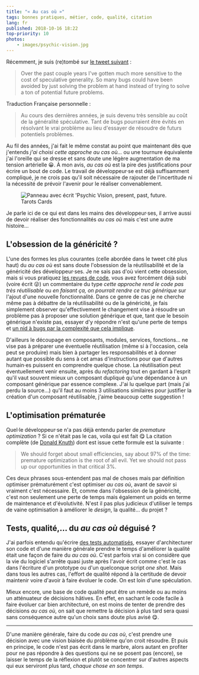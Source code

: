 ```yaml
---
title: "« Au cas où »"
tags: bonnes pratiques, métier, code, qualité, citation
lang: fr
published: 2018-10-16 18:22
top-priority: 10
photos:
    - images/psychic-vision.jpg
---
```


Récemment, je suis (re)tombé sur [le tweet suivant](https://twitter.com/jaredforsyth/status/1017110508611096576)&nbsp;:

> Over the past couple years I've gotten much more sensitive to the cost of
> speculative generality. So many bugs could have been avoided by just solving
> the problem at hand instead of trying to solve a ton of potential future
> problems.

Traduction Française personnelle&nbsp;:

> Au cours des dernières années, je suis devenu très sensible au coût de la
> généralité spéculative. Tant de bugs pourraient être évités en résolvant le
> vrai problème au lieu d'essayer de résoudre de futurs potentiels problèmes.

Au fil des années, j'ai fait le même constat au point que maintenant dès que
j'entends  *j'ai choisi cette approche au cas où…* ou une tournure équivalente
j'ai l'oreille qui se dresse et sans doute une légère augmentation de ma tension
artérielle 😀. À mon avis, *au cas où* est la pire des justifications pour
écrire un bout de code. Le travail de développeur·se est déjà suffisamment
compliqué, je ne crois pas qu'il soit nécessaire de rajouter de l'incertitude ni
la nécessité de prévoir l'avenir pour le réaliser convenablement.

<figure class="object-center bordered">
    <img loading="lazy" src="/images/660x/psychic-vision.jpg" alt="Panneau avec écrit 'Psychic
    Vision, present, past, future. Tarots Cards">
</figure>

Je parle ici de ce qui est dans les mains des développeur·ses, il arrive aussi
de devoir réaliser des fonctionnalités *au cas où* mais c'est une autre
histoire…

## L'obsession de la généricité&nbsp;?

L'une des formes les plus courantes (celle abordée dans le tweet cité plus haut)
du *au cas où* est sans doute l'obsession de la réutilisabilité et de la
généricité des développeur·ses. Je ne sais pas d'où vient cette obsession, mais
si vous pratiquez [les revues de code](/post/vertus-revue-de-code/), vous avez
forcément déjà subi (voire écrit 😜) un commentaire du type *cette approche rend
le code pas très réutilisable* ou *en faisant ça, on pourrait rendre ce truc
générique* sur l'ajout d'une nouvelle fonctionnalité. Dans ce genre de cas je ne
cherche même pas à débattre de la réutilisabilité ou de la généricité, je fais
simplement observer qu'effectivement le changement vise à résoudre un problème
pas à proposer une solution générique et que, tant que le besoin générique
n'existe pas, essayer d'y répondre n'est qu'une perte de temps et [un nid à bugs
par la complexité que cela implique](/post/complexite-charge-cognitive/).

D'ailleurs le découpage en composants, modules, services, fonctions… ne vise pas
à préparer une éventuelle réutilisation (même si à l'occasion, cela peut se
produire) mais bien à partager les responsabilités et à donner autant que
possible du sens à cet amas d'instructions pour que d'autres humain·es puissent
en comprendre quelque chose. La réutilisation peut éventuellement venir ensuite,
après du *refactoring* tout en gardant à l'esprit qu'il vaut souvent mieux un
composant dupliqué qu'une dépendance à un composant générique par essence
complexe. J'ai lu quelque part (mais j'ai perdu la source…) qu'il faut au moins
3 utilisations similaires pour justifier la création d'un composant
réutilisable, j'aime beaucoup cette suggestion&nbsp;!

## L'optimisation prématurée

Quel·le développeur·se n'a pas déjà entendu parler de *premature
optimization*&nbsp;? Si ce n'était pas le cas, voila qui est fait 😋 La citation
complète (de [Donald Knuth](https://en.wikipedia.org/wiki/Donald_Knuth)) dont
est issue cette formule est la suivante&nbsp;:

> We should forget about small efficiencies, say about 97% of the time:
> premature optimization is the root of all evil. Yet we should not pass up our
> opportunities in that critical 3%.

Ces deux phrases sous-entendent pas mal de choses mais par définition
optimiser prématurément c'est optimiser *au cas où*, avant de savoir si
vraiment c'est nécessaire. Et, comme dans l'obsession de la
généricité, c'est non seulement une perte de temps mais également un poids en
terme de maintenance et d'évolutivité. N'est il pas plus judicieux
d'utiliser le temps de vaine optimisation à améliorer le *design*, la qualité…
du projet&nbsp;?

## Tests, qualité,… du *au cas où* déguisé&nbsp;?

J'ai parfois entendu qu'écrire [des tests
automatisés](/post/bon-test-unitaire-integration-fonctionnel/), essayer
d'architecturer son code et d'une manière générale prendre le temps d'améliorer
la qualité était une façon de faire du *au cas où*. C'est parfois vrai si on
considère que la vie du logiciel s'arrête quasi juste après l'avoir écrit comme
c'est le cas dans l'écriture d'un prototype ou d'un quelconque script *one
shot*. Mais dans tous les autres cas, l'effort de qualité répond à la certitude
de devoir maintenir voire d'avoir à faire évoluer le code. On est loin d'une
spéculation.

Mieux encore, une base de code qualité peut être un remède ou au moins un
atténuateur de décisions hâtives. En effet, en sachant le code facile à faire
évoluer car bien architecturé, on est moins de tenter de prendre des décisions
*au cas où*, on sait que remettre la décision à plus tard sera quasi sans
conséquence autre qu'un choix sans doute plus avisé 😋.

---

D'une manière générale, faire du code *au cas où*, c'est prendre une décision
avec une vision biaisée du problème qu'on croit résoudre. Et puis en principe,
le code n'est pas écrit dans le marbre, alors autant en profiter pour ne pas
répondre à des questions qui ne se posent pas (encore), se laisser le temps de
la réflexion et plutôt se concentrer sur d'autres aspects qui eux serviront plus
tard, *chaque chose en son temps*.
